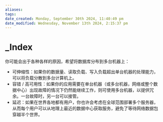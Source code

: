 ```yaml
---
aliases: 
tags: 
date_created: Monday, September 30th 2024, 11:40:49 pm
date_modified: Wednesday, November 13th 2024, 2:15:37 pm
---
```


# _Index

你可能会出于各种各样的原因，希望将数据库分布到多台机器上：

- 可伸缩性：如果你的数据量、读取负载、写入负载超出单台机器的处理能力，可以将负载分散到多台计算机上。
- 容错 / 高可用性：如果你的应用需要在单台机器（或多台机器，网络或整个数据中心）出现故障的情况下仍然能继续工作，则可使用多台机器，以提供冗余。一台故障时，另一台可以接管。
- 延迟：如果在世界各地都有用户，你也许会考虑在全球范围部署多个服务器，从而每个用户可以从地理上最近的数据中心获取服务，避免了等待网络数据包穿越半个世界。
